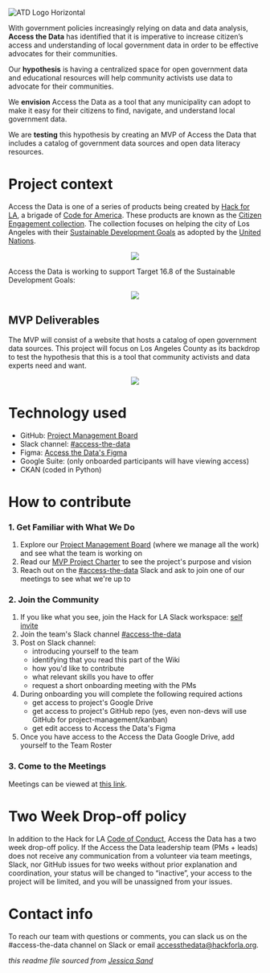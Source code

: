 ![ATD Logo Horizontal](https://user-images.githubusercontent.com/10827101/169327862-09c89c93-c002-4436-a6f6-9ded150c3393.jpg)

With government policies increasingly relying on data and data analysis, **Access the Data** has identified that it is imperative to increase citizen’s access and understanding of local government data in order to be effective advocates for their communities.

Our **hypothesis** is having a centralized space for open government data and educational resources will help community activists use data to advocate for their communities.

We **envision** Access the Data as a tool that any municipality can adopt to make it easy for their citizens to find, navigate, and understand local government data.

We are **testing** this hypothesis by creating an MVP of Access the Data that includes a catalog of government data sources and open data literacy resources.
 

# Project context

Access the Data is one of a series of products being created by [Hack for LA](https://www.hackforla.org/#), a brigade of [Code for America](https://codeforamerica.org/). These products are known as the [Citizen Engagement collection](https://www.hackforla.org/citizen-engagement). The collection focuses on helping the city of Los Angeles with their [Sustainable Development Goals](https://sdg.lamayor.org/about/global-goals) as adopted by the [United Nations](https://sdgs.un.org/2030agenda). 

<p align="center">
  <img src="https://user-images.githubusercontent.com/10827101/172487498-d6138d95-1a67-4747-869c-e77277533b76.JPG" />
</p>


Access the Data is working to support Target 16.8 of the Sustainable Development Goals:

<p align="center">
  <img src="https://user-images.githubusercontent.com/10827101/172489326-a057132a-1c6a-4aa6-86c3-73e0c04362b5.JPG" />
</p>


## MVP Deliverables  

The MVP will consist of a website that hosts a catalog of open government data sources. This project will focus on Los Angeles County as its backdrop to test the hypothesis that this is a tool that community activists and data experts need and want.

<p align="center">
  <img src="https://user-images.githubusercontent.com/10827101/172486811-09b226c2-6225-4318-a0fc-1b6b10a06685.JPG" />
</p>

# Technology used

- GitHub: [Project Management Board](https://github.com/hackforla/access-the-data/projects/1)
- Slack channel: [#access-the-data](https://hackforla.slack.com/archives/C01L2ANCG6M)
- Figma: [Access the Data's Figma](https://www.figma.com/team_invite/redeem/kAfdau1Gi5DRy2t6B8DTrp)
- Google Suite: (only onboarded participants will have viewing access)
- CKAN (coded in Python) 

# How to contribute
### 1. Get Familiar with What We Do
1. Explore our [Project Management Board](https://github.com/hackforla/access-the-data/projects/1) (where we manage all the work) and see what the team is working on
2. Read our [MVP Project Charter](https://docs.google.com/document/d/1hAxvBz3edPBLRFM23r7GSfX8GR11V6yJqyp7kieFczY/edit?resourcekey=0-MYHK7mTS8WoWNJJCfDcwQw) to see the project's purpose and vision
4. Reach out on the [#access-the-data](https://hackforla.slack.com/archives/C01L2ANCG6M) Slack and ask to join one of our meetings to see what we're up to

### 2. Join the Community
1. If you like what you see, join the Hack for LA Slack workspace: [self invite](https://hackforla.org/slack)
2. Join the team's Slack channel [#access-the-data](https://hackforla.slack.com/archives/C01L2ANCG6M)
3. Post on Slack channel:
    - introducing yourself to the team
    - identifying that you read this part of the Wiki
    - how you'd like to contribute
    - what relevant skills you have to offer
    - request a short onboarding meeting with the PMs
5. During onboarding you will complete the following required actions
    - get access to project's Google Drive
    - get access to project's GitHub repo (yes, even non-devs will use GitHub for project-management/kanban)
    - get edit access to Access the Data's Figma
8. Once you have access to the Access the Data Google Drive, add yourself to the Team Roster

### 3. Come to the Meetings
Meetings can be viewed at [this link](https://calendar.google.com/calendar/embed?height=600&wkst=1&bgcolor=%234285F4&ctz=America%2FLos_Angeles&showPrint=0&title=Access%20the%20Data%20calendar&src=YWNjZXNzdGhlZGF0YUBoYWNrZm9ybGEub3Jn&src=Y19kZHM1YjJlaTRuOTYxcHM0ajUwbGc1NXY1OEBncm91cC5jYWxlbmRhci5nb29nbGUuY29t&src=Y190ZDFqc2dvdm9kc25pcmd2dTk1aWk4ZWJob0Bncm91cC5jYWxlbmRhci5nb29nbGUuY29t&src=Y18ycmxjbzJmcTRiNXJqNGZrM2k0Mmw0b3Iyc0Bncm91cC5jYWxlbmRhci5nb29nbGUuY29t&src=Y18wc2NmZHFqa2ZzNjVwbmk2dGViaTN0YTc4MEBncm91cC5jYWxlbmRhci5nb29nbGUuY29t&color=%23039BE5&color=%23EF6C00&color=%237CB342&color=%23795548&color=%23D50000).


# Two Week Drop-off policy
In addition to the Hack for LA [Code of Conduct](https://github.com/hackforla/codeofconduct), Access the Data has a two week drop-off policy.  If the Access the Data leadership team (PMs + leads) does not receive any communication from a volunteer via team meetings, Slack, nor GitHub issues for two weeks without prior explanation and coordination, your status will be changed to “inactive”, your access to the project will be limited, and you will be unassigned from your issues.


# Contact info

To reach our team with questions or comments, you can slack us on the #access-the-data channel on Slack or email accessthedata@hackforla.org.

*this readme file sourced from [Jessica Sand](http://jessicasand.com/other-stuff/just-enough-docs/)*
